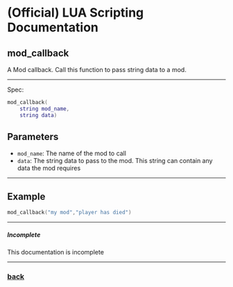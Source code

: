 
# (Official) LUA Scripting Documentation

## mod_callback

A Mod callback. Call this function to pass string data to a mod.

___

Spec:

```lua
mod_callback(
	string mod_name,
	string data)
```

## Parameters

- `mod_name`: The name of the mod to call
- `data`: The string data to pass to the mod. This string can contain any data the mod requires

___

## Example

```lua
mod_callback("my mod","player has died")
```

___

##### Incomplete

This documentation is incomplete

___

### [back](../other)
